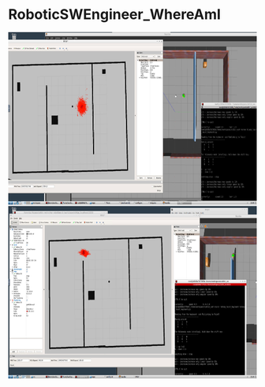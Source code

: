 # RoboticSWEngineer_WhereAmI

<img src="https://github.com/epoc88/RoboticSWEngineer_WhereAmI/blob/master/media/screenshot_localization2.jpg" width=600 height =350>
<img src="https://github.com/epoc88/RoboticSWEngineer_WhereAmI/blob/master/media/screenshot_localization3.jpg" width=600 height =350>